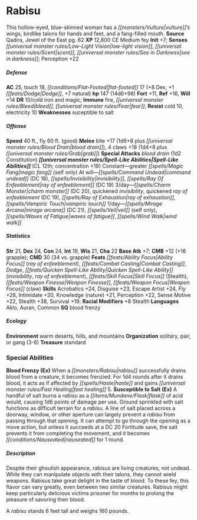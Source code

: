 ﻿---
cssclass: [monsters]
title1: Rabisu
desc_short: This hollow-eyed, blue-skinned woman has a vulture's wings, birdlike talons
  for hands and feet, and a fang-filled mouth.
title2: Rabisu
CR: 11
sources:
- name: Qadira, Jewel of the East
  page: 62
  link: http://paizo.com/products/btpy9nd2?Pathfinder-Campaign-Setting-Qadira-Jewel-of-the-East
XP: 12800
alignment: CE
size: Medium
type: fey
initiative:
  bonus: 7
senses:
  low-light vision: true
  scent: true
  see in darkness: true
AC:
  AC: 25
  touch: 18
  flat_footed: 17
  components:
    dex: 8
    dodge: 1
    natural: 7
HP:
  HP: 147
  long: 14d6+98
saves:
  fort: 11
  ref: 16
  will: 14
DR:
- amount: 10
  weakness: cold iron and magic
immunities:
- fire
- bleed
- fear
resistances:
  cold: 10
  electricity: 10
weaknesses:
- suceptible to salt
speeds:
  base: 40
  fly: 60
  fly_maneuverability: good
attacks:
  melee:
  - - text: bite +17 (1d6+8 plus blood drain)
      entries:
      - - damage: 1d6+8
        - effect: blood drain
      attack: bite
      bonus:
      - 17
    - text: 4 claws +18 (1d4+8 plus grab)
      entries:
      - - damage: 1d4+8
        - effect: grab
      count: 4
      attack: claws
      bonus:
      - 18
  special:
  - blood drain (1d2 Constitution)
spell_like_abilities:
  entries:
  - name: greater magic fang
    source: default
    freq: Constant
    other: self only
  - name: command undead
    source: default
    freq: At will
    DC: 18
  - name: invisibility
    source: default
    freq: At will
  - name: ray of enfeeblement
    source: default
    freq: At will
    DC: 19
  - name: charm monster
    source: default
    freq: 3/day
    DC: 20
  - name: quickened invisibility
    source: default
    freq: 3/day
  - name: quickened ray of enfeeblement
    source: default
    freq: 3/day
    DC: 19
  - name: ray of exhaustion
    source: default
    freq: 3/day
  - name: vampiric touch
    source: default
    freq: 3/day
  - name: mirage arcana
    source: default
    freq: 1/day
    DC: 21
  - name: veil
    source: default
    freq: 1/day
    other: self only
  - name: waves of fatigue
    source: default
    freq: 1/day
  - name: wind walk
    source: default
    freq: 1/day
  sources:
  - name: default
    CL: 12
    concentration: 18
ability_scores:
  STR: 21
  DEX: 24
  CON: 24
  INT: 19
  WIS: 21
  CHA: 22
BAB: 7
CMB: 12
CMB_other: +16 grapple
CMD: 30
CMD_other: 34 vs. grapple
feats:
- name: Ability Focus (ray of enfeeblement)
- name: Combat Casting
- name: Dodge
- name: Quicken Spell-Like Ability (invisibility)
- name: Quicken Spell-Like Ability (ray of enfeeblement)
- name: Skill Focus (Stealth)
- name: Weapon Finesse
- name: Weapon Focus (claw)
skills:
  Acrobatics: 24
  Disguise: 23
  Escape Artist: 24
  Fly: 28
  Intimidate: 20
  Knowledge (nature): 21
  Perception: 22
  Sense Motive: 22
  Stealth: 38
  Survival: 19
  _racial_mods:
    Stealth:
      _: 8
languages:
- Aklo
- Auran
- Common
special_qualities:
- blood frenzy
ecology:
  environment: warm deserts, hills, and mountains
  organization: solitary, pair, or gang (3-6)
  treasure_type: standard
special_abilities:
  Blood Frenzy (Ex): When a rabisu successfully drains blood from a creature, it becomes
    frenzied. For 1d4 rounds after it drains blood, it acts as if affected by haste
    and gains fast healing 5.
  Susceptible to Salt (Ex): A handful of salt burns a rabisu as a flask of acid would,
    causing 1d6 points of damage per use. Ground sprinkled with salt functions as
    difficult terrain for a rabisu. A line of salt placed across a doorway, window,
    or other aperture can largely prevent a rabisu from passing through that opening.
    It can attempt to go through the opening as a move action, but unless it succeeds
    at a DC 20 Fortitude save, the salt prevents it from completing the movement,
    and it becomes nauseated for 1 round.
desc_long: |-
  Despite their ghoulish appearance, rabisus are living creatures, not undead. While they can manipulate objects with their talons, they cannot wield weapons. Rabisus take great delight in the taste of blood. To these fey, this flavor can vary greatly, even between two similar creatures. Rabisus might keep particularly delicious victims prisoner for months to prolong the pleasure of savoring their blood.

   A rabisu stands 6 feet tall and weighs 160 pounds.

---

# Rabisu
This hollow-eyed, blue-skinned woman has a _[[monsters/Vulture|vulture]]_’s wings, birdlike talons for hands and feet, and a fang-filled mouth.
**Source** Qadira, Jewel of the East pg. 62
**XP** 12,800
CE Medium fey
**Init** +7; **Senses** _[[universal monster rules/Low-Light Vision|low-light vision]]_, _[[universal monster rules/Scent|scent]]_, _[[universal monster rules/See in Darkness|see in darkness]]_; Perception +22

##### Defense

**AC** 25, touch 18, _[[conditions/Flat-Footed|flat-footed]]_ 17 (+8 Dex, +1 _[[feats/Dodge|Dodge]]_, +7 natural)
**hp** 147 (14d6+98)
**Fort** +11, **Ref** +16, **Will** +14
**DR** 10/cold iron and magic; **Immune** fire, _[[universal monster rules/Bleed|bleed]]_, _[[universal monster rules/Fear|fear]]_; **Resist** cold 10, electricity 10
**Weaknesses** suceptible to salt

##### Offense
**Speed** 40 ft., fly 60 ft. (good)
**Melee** bite +17 (1d6+8 plus _[[universal monster rules/Blood Drain|blood drain]]_), 4 claws +18 (1d4+8 plus _[[universal monster rules/Grab|grab]]_)
**Special Attacks** _blood drain_ (1d2 Constitution)
**_[[universal monster rules/Spell-Like Abilities|Spell-Like Abilities]]_** (CL 12th; concentration +18)
Constant—greater _[[spells/Magic Fang|magic fang]]_ (self only)
 At will—_[[spells/Command Undead|command undead]]_ (DC 18), _[[spells/Invisibility|invisibility]]_, _[[spells/Ray Of Enfeeblement|ray of enfeeblement]]_ (DC 19)
 3/day—_[[spells/Charm Monster|charm monster]]_ (DC 20), quickened _invisibility_, quickened _ray of enfeeblement_ (DC 19), _[[spells/Ray of Exhaustion|ray of exhaustion]]_, _[[spells/Vampiric Touch|vampiric touch]]_
 1/day—_[[spells/Mirage Arcana|mirage arcana]]_ (DC 21), _[[spells/Veil|veil]]_ (self only), _[[spells/Waves of Fatigue|waves of fatigue]]_, _[[spells/Wind Walk|wind walk]]_

##### Statistics
**Str** 21, **Dex** 24, **Con** 24, **Int** 19, **Wis** 21, **Cha** 22
**Base Atk** +7; **CMB** +12 (+16 grapple); **CMD** 30 (34 vs. grapple)
**Feats** _[[feats/Ability Focus|Ability Focus]]_ (_ray of enfeeblement_), _[[feats/Combat Casting|Combat Casting]]_, _Dodge_, _[[feats/Quicken Spell-Like Ability|Quicken Spell-Like Ability]]_ (_invisibility_, _ray of enfeeblement_), _[[feats/Skill Focus|Skill Focus]]_ (Stealth), _[[feats/Weapon Finesse|Weapon Finesse]]_, _[[feats/Weapon Focus|Weapon Focus]]_ (claw)
**Skills** Acrobatics +24, Disguise +23, Escape Artist +24, Fly +28, Intimidate +20, Knowledge (nature) +21, Perception +22, Sense Motive +22, Stealth +38, Survival +19; **Racial Modifiers** +8 Stealth
**Languages** Aklo, Auran, Common
**SQ** blood frenzy

##### Ecology

**Environment** warm deserts, hills, and mountains
**Organization** solitary, pair, or gang (3-6)
**Treasure** standard

### Special Abilities

**Blood Frenzy (Ex)** When a _[[monsters/Rabisu|rabisu]]_ successfully drains blood from a creature, it becomes frenzied. For 1d4 rounds after it drains blood, it acts as if affected by _[[spells/Haste|haste]]_ and gains _[[universal monster rules/Fast Healing|fast healing]]_ 5.
**Susceptible to Salt (Ex)** A handful of salt burns a _rabisu_ as a _[[items/Mundane/Flask|flask]]_ of acid would, causing 1d6 points of damage per use. Ground sprinkled with salt functions as difficult terrain for a _rabisu_. A line of salt placed across a doorway, window, or other aperture can largely prevent a _rabisu_ from passing through that opening. It can attempt to go through the opening as a move action, but unless it succeeds at a DC 20 Fortitude save, the salt prevents it from completing the movement, and it becomes _[[conditions/Nauseated|nauseated]]_ for 1 round.

##### Description

Despite their ghoulish appearance, rabisus are living creatures, not undead. While they can manipulate objects with their talons, they cannot wield weapons. Rabisus take great delight in the taste of blood. To these fey, this flavor can vary greatly, even between two similar creatures. Rabisus might keep particularly delicious victims prisoner for months to prolong the pleasure of savoring their blood.

A _rabisu_ stands 6 feet tall and weighs 160 pounds.
